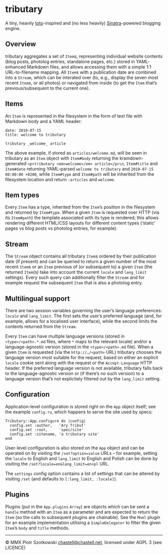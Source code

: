 tributary
=========

A tiny, heavily [toto](http://cloudhead.io/toto)-inspired and (no less heavily) [Sinatra](http://www.sinatrarb.com/)-powered blogging engine.



Overview
--------

tributary aggregates a set of `Item`s, representing individual website contents (blog posts, photolog entries, standalone pages, etc.) stored in YAML-enhanced Markdown files, and allows accessing them with a simple 1:1 URL-to-filename mapping. All `Item`s with a publication date are combined into a `Stream`, which can be interated over (to, e.g., display the seven most recent `Item`s, or all photos) or navigated from inside (to get the `Item` that’s previous/subsequent to the current one).



Items
-----

An `Item` is represented in the filesystem in the form of text file with Markdown body and a YAML header:

    date: 2010-07-15
    title: welcome to tributary
    
    tributary _welcome_ article

The above example, if stored as `articles/welcome.md`, will be seen in tributary as an `Item` object with `Item#body` returning the kramdown-generated `<p>tributary <em>welcome</em> article</p>\n`, `Item#title` and `Item#date` returning YAML-parsed `welcome to tributary` and `2010-07-15 00:00:00 +0200`, while `Item#type` and `Item#path` will be inherited from the filesystem location and return `:articles` and `welcome`.



Item types
----------

Every `Item` has a type, inherited from the `Item`’s position in the filesystem and returned by `Item#type`. When a given `Item` is requested over HTTP (via its `Item#path`) the template associated with its type is rendered; this allows rendering different HTML/CSS layouts for different content types (‘static’ pages vs blog posts vs photolog entries, for example).



Stream
------

The `Stream` object contains all tributary `Item`s ordered by their publication date (if present) and can be queried to return a given number of the most recent `Item`s or an `Item` previous of (or subsequent to) a given `Item` (the returned `Item`(s) take into account the current `locale` and `lang_limit` settings). Every such query can additionally filter the `Stream` and for example request the subsequent `Item` that is also a photolog entry.



Multilingual support
--------------------

There are two session variables governing the user’s language preferences: `locale` and `lang_limit`. The first sets the user’s preferred language (and, for example, allows for a localised user interface), while the second limits the contents returned from the `Stream`.

Every `Item` can have multiple language versions (stored in `<type>/<path>.*.md` files, where `*` maps to the relevant locale) and/or a language-agnostic version (stored in the `<type>/<path>.md` file). When a given `Item` is requested (via the `http://…/<path>` URL) tributary chooses the language version most suitable for the request, based on either an explicit `locale` cookie sent along with the request or the `Accept-Language` HTTP header. If the preferred language version is not available, tributary falls back to the language-agnostic version or (if there’s no such version) to a language version that’s not explicitely filtered out by the `lang_limit` setting.



Configuration
-------------

Application-level configuration is stored right on the `App` object itself; see the example `config.ru`, which happens to serve the site used by specs:

    Tributary::App.configure do |config|
      config.set :author,   'Ary Tribut'
      config.set :root,     'spec/site'
      config.set :sitename, 'a tributary site'
    end

User-level configuration is also stored on the `App` object and can be operated on by visiting the `/set?option=value` URLs – for example, setting the `locale` to English and `lang_limit` to English and Polish can be done by visiting the `/set?locale=en&lang_limit=en+pl` URL.

The `settings` config option contains a list of settings that can be altered by visiting `/set` (and defaults to `[:lang_limit, :locale]`).



Plugins
-------

Plugins (put in the `App.plugins` `Array`) are objects which can be sent a `handle` method with an `Item` as a parameter and are expected to return the `Item` (so the calls to subsequent plugins are chainable). See the `Mnml` plugin for an example implementation utilising a `SimpleDelegator` to filter the given `Item`’s `body` and `title` methods.



---

© MMX Piotr Szotkowski <chastell@chastell.net>, licensed under AGPL 3 (see LICENCE)
